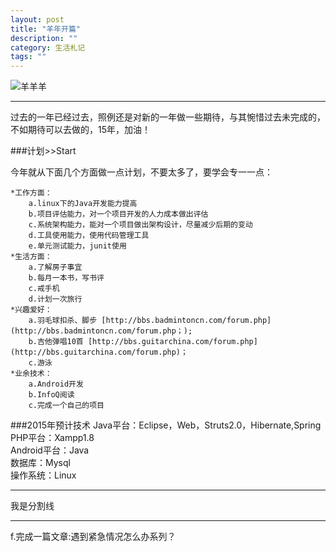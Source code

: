 ```yaml
---
layout: post
title: "羊年开篇"
description: ""
category: 生活札记
tags: ""
---
```

![羊羊羊](http://oldmo.github.io/images/2015/yang.jpg)  

***  
过去的一年已经过去，照例还是对新的一年做一些期待，与其惋惜过去未完成的，不如期待可以去做的，15年，加油！   

###计划>>Start  

今年就从下面几个方面做一点计划，不要太多了，要学会专一一点：

	*工作方面：
		a.linux下的Java开发能力提高
		b.项目评估能力，对一个项目开发的人力成本做出评估
		c.系统架构能力，能对一个项目做出架构设计，尽量减少后期的变动
		d.工具使用能力，使用代码管理工具
		e.单元测试能力，junit使用
	*生活方面：
		a.了解房子事宜
		b.每月一本书，写书评
		c.戒手机
		d.计划一次旅行
	*兴趣爱好：
		a.羽毛球扣杀、脚步 [http://bbs.badmintoncn.com/forum.php](http://bbs.badmintoncn.com/forum.php；);
		b.吉他弹唱10首 [http://bbs.guitarchina.com/forum.php](http://bbs.guitarchina.com/forum.php)；
		c.游泳
	*业余技术：
		a.Android开发
		b.InfoQ阅读
		c.完成一个自己的项目

###2015年预计技术
Java平台：Eclipse，Web，Struts2.0，Hibernate,Spring  
PHP平台：Xampp1.8  
Android平台：Java  
数据库：Mysql  
操作系统：Linux

---  

我是分割线  

---  
f.完成一篇文章:遇到紧急情况怎么办系列？
